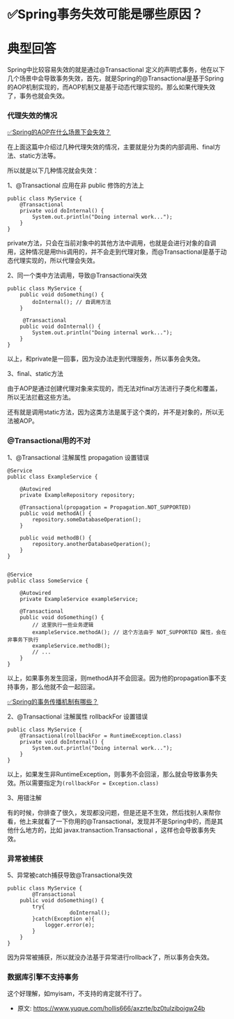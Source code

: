 # ✅Spring事务失效可能是哪些原因？
<!--page header-->

<a name="V0rnY"></a>
# 典型回答

Spring中比较容易失效的就是通过@Transactional 定义的声明式事务，他在以下几个场景中会导致事务失效，首先，就是Spring的@Transactional是基于Spring的AOP机制实现的，而AOP机制又是基于动态代理实现的。那么如果代理失效了，事务也就会失效。

<a name="jRDhC"></a>
### 代理失效的情况

[✅Spring的AOP在什么场景下会失效？](https://www.yuque.com/hollis666/axzrte/qogczxzhispgvw96?view=doc_embed)

在上面这篇中介绍过几种代理失效的情况，主要就是分为类的内部调用、final方法、static方法等。

所以就是以下几种情况就会失效：

1、@Transactional 应用在非 public 修饰的方法上

```
public class MyService {
    @Transactional
    private void doInternal() {
        System.out.println("Doing internal work...");
    }
}
```

private方法，只会在当前对象中的其他方法中调用，也就是会进行对象的自调用，这种情况是用this调用的，并不会走到代理对象，而@Transactional是基于动态代理实现的，所以代理会失效。

2、同一个类中方法调用，导致@Transactional失效

```
public class MyService {
    public void doSomething() {
        doInternal(); // 自调用方法
    }

  	 @Transactional
    public void doInternal() {
        System.out.println("Doing internal work...");
    }
}

```

以上，和private是一回事，因为没办法走到代理服务，所以事务会失效。

3、final、static方法

由于AOP是通过创建代理对象来实现的，而无法对final方法进行子类化和覆盖，所以无法拦截这些方法。

还有就是调用static方法，因为这类方法是属于这个类的，并不是对象的，所以无法被AOP。

<a name="f47za"></a>
### @Transactional用的不对

1、@Transactional 注解属性 propagation 设置错误

```
@Service
public class ExampleService {
    
    @Autowired
    private ExampleRepository repository;

    @Transactional(propagation = Propagation.NOT_SUPPORTED)
    public void methodA() {
        repository.someDatabaseOperation();
    }

    public void methodB() {
        repository.anotherDatabaseOperation();
    }
}


@Service
public class SomeService {
    
    @Autowired
    private ExampleService exampleService;

    @Transactional
    public void doSomething() {
        // 这里执行一些业务逻辑
        exampleService.methodA(); // 这个方法由于 NOT_SUPPORTED 属性，会在非事务下执行
        exampleService.methodB();
        // ...
    }
}

```

以上，如果事务发生回滚，则methodA并不会回滚。因为他的propagation事不支持事务，那么他就不会一起回滚。

[✅Spring的事务传播机制有哪些？](https://www.yuque.com/hollis666/axzrte/ixgoek25ybmy7ws4?view=doc_embed)


2、@Transactional 注解属性 rollbackFor 设置错误

```
public class MyService {
    @Transactional(rollbackFor = RuntimeException.class)
    private void doInternal() {
        System.out.println("Doing internal work...");
    }
}
```

以上，如果发生非RuntimeException，则事务不会回滚，那么就会导致事务失效。所以需要指定为`(rollbackFor = Exception.class)`


3、用错注解

有的时候，你排查了很久，发现都没问题，但是还是不生效，然后找别人来帮你看，他上来就看了一下你用的@Transactional，发现并不是Spring中的，而是其他什么地方的，比如 javax.transaction.Transactional  ，这样也会导致事务失效。

<a name="ZSuS0"></a>
### 异常被捕获

5、异常被catch捕获导致@Transactional失效

```
public class MyService {
		@Transactional
    public void doSomething() {
      	try{
					doInternal(); 
        }catch(Exception e){
        	logger.error(e);
        }
    }
}
```

因为异常被捕获，所以就没办法基于异常进行rollback了，所以事务会失效。

<a name="xqT11"></a>
### 数据库引擎不支持事务

这个好理解，如myisam，不支持的肯定就不行了。


<!--page footer-->
- 原文: <https://www.yuque.com/hollis666/axzrte/bz0tulziboigw24b>